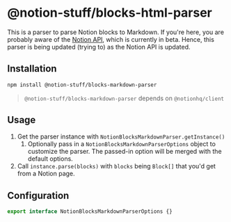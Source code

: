 # @notion-stuff/blocks-html-parser

This is a parser to parse Notion blocks to Markdown. If you're here, you are probably aware of the [Notion API](https://developers.notion.com/), which is currently in beta. Hence, this parser is being updated (trying to) as the Notion API is updated. 

## Installation

```bash
npm install @notion-stuff/blocks-markdown-parser
```

> `@notion-stuff/blocks-markdown-parser` depends on `@notionhq/client`

## Usage

1. Get the parser instance with `NotionBlocksMarkdownParser.getInstance()`
   1. Optionally pass in a `NotionBlocksMarkdownParserOptions` object to customize the parser. The passed-in option will be merged with the default options.
2. Call `instance.parse(blocks)` with `blocks` being `Block[]` that you'd get from a Notion page.

## Configuration

```ts
export interface NotionBlocksMarkdownParserOptions {}
```
